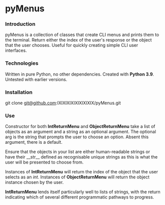 # pyMenus

### Introduction
pyMenus is a collection of classes that create CLI menus and prints them to the terminal.
Return either the index of the user's response or the object that the user chooses.
Useful for quickly creating simple CLI user interfaces.

### Technologies
Written in pure Python, no other dependencies. Created with **Python 3.9**. Untested with earlier versions.

### Installation
git clone git@github.com:IXIXIXIXIXIXIXIXIX/pyMenus.git

### Use
Constructor for both **IntReturnMenu** and **ObjectReturnMenu** take a list of objects as an argument and a 
string as an optional argument. The optional arg is the string that prompts the user to choose an 
option. Absent this argument, there is a default.

Ensure that the objects in your list are either human-readable strings or have their \_\_str\_\_ 
defined as recognisable unique strings as this is what the user will be presented to choose from.

Instances of **IntReturnMenu** will return the index of the object that the user selects as an *int*.
Instances of **ObjectReturnMenu** will return the object instance chosen by the user.

**IntReturnMenu** lends itself particularly well to lists of strings, with the return indicating which 
of several different programmatic pathways to progress.
